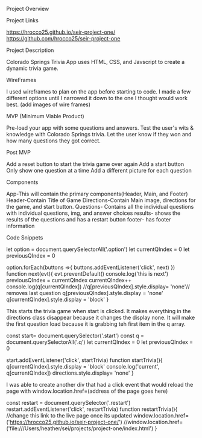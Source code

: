 Project Overview

Project Links

https://hrocco25.github.io/seir-project-one/
https://github.com/hrocco25/seir-project-one

Project Description 

Colorado Springs Trivia App uses HTML, CSS, and Javscript to create a dynamic trivia game.

WireFrames

I used wireframes to plan on the app before starting to code.  I made a few different options until I narrowed it down to the one I thought would work best.
(add images of wire frames)

MVP (Minimum Viable Product)

Pre-load your app with some questions and answers.
Test the user's wits & knowledge with Colorado Springs trivia.
Let the user know if they won and how many questions they got correct.

Post MVP

Add a reset button to start the trivia game over again
Add a start button 
Only show one question at a time
Add a different picture for each question  

Components

App-This will contain the primary components(Header, Main, and Footer)
Header-Contain Title of Game
Directions-Contain Main image, directions for the game, and start button.
Questions- Contains all the individual questions with individual questions, img, and answer choices
results- shows the results of the questions and has a restart button
footer- has footer information 

Code Snippets

let option = document.querySelectorAll('.option')
let currentQIndex = 0
let previousQIndex = 0

option.forEach(buttons =>{
    buttons.addEventListener('click', next)
})
function next(evt){
    evt.preventDefault()
    console.log('this is next')
    previousQIndex = currentQIndex
    currentQIndex++
    console.log(q[currentQIndex])
    //q[previousQIndex].style.display= 'none'// removes last question
    q[previousQIndex].style.display = 'none'
    q[currentQIndex].style.display = 'block'
}

This starts the trivia game when start is clicked. It makes everything in the directions class disappear because it changes the display none.  It will make the first question load because it is grabbing teh first item in the q array.

const start= document.querySelector('.start')
const q = document.querySelectorAll('.q')
let currentQIndex = 0
let previousQIndex = 0

start.addEventListener('click', startTrivia)
function startTrivia(){
    q[currentQIndex].style.display = 'block' 
    console.log('current', q[currentQIndex])
    directions.style.display= 'none'
}


I was able to create another div that had a click event that would reload the page with window.location.href=(address of the page goes here)

const restart = document.querySelector('.restart')
restart.addEventListener('click', restartTrivia)
function restartTrivia(){
    //change this link to the live page once its updated
    window.location.href=('https://hrocco25.github.io/seir-project-one/')
    //window.location.href=('file:///Users/heather/sei/projects/project-one/index.html')
}









